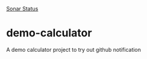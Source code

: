 [Sonar Status](http://localhost:9000/api/project_badges/measure?project=cglx%3Ademo-calculator&metric=alert_status)
# demo-calculator
A demo calculator project to try out github notification
